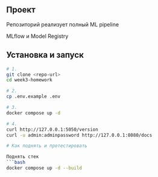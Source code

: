 ## Проект

Репозиторий реализует полный ML pipeline


MLflow и Model Registry

## Установка и запуск

```bash
# 1.
git clone <repo-url>
cd week3-homework

# 2. 
cp .env.example .env

# 3.
docker compose up -d

# 4. 
curl http://127.0.0.1:5050/version
curl -u admin:adminpassword http://127.0.0.1:8080/docs

# Как поднять и протестировать

Поднять стек
```bash
docker compose up -d --build


